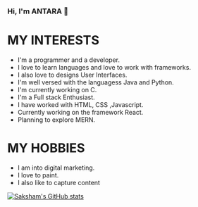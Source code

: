 ### Hi, I'm ANTARA 👋

 # MY INTERESTS 

* I'm a programmer and a developer.
* I love to learn languages and love to work with frameworks.
* I also love to designs User Interfaces.
* I'm well versed with the languagess Java and Python.
* I'm currently working on C.
* I'm a Full stack Enthusiast.
* I have worked with HTML, CSS ,Javascript.
* Currently working on the framework React.
* Planning to explore MERN.

 # MY HOBBIES 

* I am into digital marketing.
* I love to paint.
* I also like to capture content

[![Saksham's GitHub stats](https://github-readme-stats.vercel.app/api?username=Antara25-10)](https://github.com/Oshekher/github-readme-stats)
